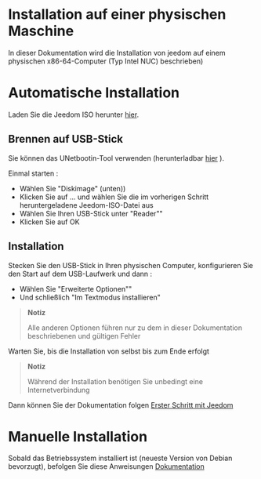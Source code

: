 # Installation auf einer physischen Maschine

In dieser Dokumentation wird die Installation von jeedom auf einem physischen x86-64-Computer (Typ Intel NUC) beschrieben)

# Automatische Installation

Laden Sie die Jeedom ISO herunter [hier](https://images.jeedom.com/x86-64/).

## Brennen auf USB-Stick

Sie können das UNetbootin-Tool verwenden (herunterladbar [hier](https://unetbootin.github.io/) ).

Einmal starten : 

- Wählen Sie "Diskimage" (unten))
- Klicken Sie auf ... und wählen Sie die im vorherigen Schritt heruntergeladene Jeedom-ISO-Datei aus
- Wählen Sie Ihren USB-Stick unter "Reader""
- Klicken Sie auf OK

## Installation

Stecken Sie den USB-Stick in Ihren physischen Computer, konfigurieren Sie den Start auf dem USB-Laufwerk und dann : 

- Wählen Sie "Erweiterte Optionen""
- Und schließlich "Im Textmodus installieren"

>**Notiz**
>
>Alle anderen Optionen führen nur zu dem in dieser Dokumentation beschriebenen und gültigen Fehler

Warten Sie, bis die Installation von selbst bis zum Ende erfolgt

>**Notiz**
>
>Während der Installation benötigen Sie unbedingt eine Internetverbindung

Dann können Sie der Dokumentation folgen [Erster Schritt mit Jeedom](https://doc.jeedom.com/de_DE/premiers-pas/index)

# Manuelle Installation

Sobald das Betriebssystem installiert ist (neueste Version von Debian bevorzugt), befolgen Sie diese Anweisungen [Dokumentation](https://doc.jeedom.com/de_DE/installation/cli)



